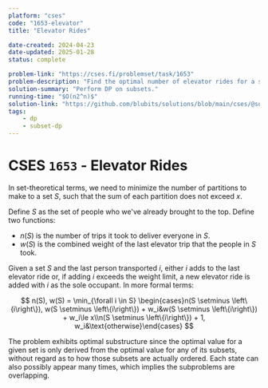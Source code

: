 ```yaml
---
platform: "cses"
code: "1653-elevator"
title: "Elevator Rides"

date-created: 2024-04-23
date-updated: 2025-01-28
status: complete

problem-link: "https://cses.fi/problemset/task/1653"
problem-description: "Find the optimal number of elevator rides for a set of people."
solution-summary: "Perform DP on subsets."
running-time: "$O(n2^n)$"
solution-link: "https://github.com/blubits/solutions/blob/main/cses/@solved/1653-elevator/elevator.cpp"
tags:
    - dp
    - subset-dp
---
```


# CSES `1653` - Elevator Rides

In set-theoretical terms, we need to minimize the number of partitions to make to a set $S$, such that the sum of each partition does not exceed $x$.

Define $S$ as the set of people who we've already brought to the top. Define two functions:

- $n(S)$ is the number of trips it took to deliver everyone in $S$.
- $w(S)$ is the combined weight of the last elevator trip that the people in $S$ took.

Given a set $S$ and the last person transported $i$, either $i$ adds to the last elevator ride or, if adding $i$ exceeds the weight limit, a new elevator ride is added with $i$ as the sole occupant. In more formal terms:

$$
n(S), w(S) = \min_{\forall i \in S} \begin{cases}n(S \setminus \left\{i\right\}), w(S \setminus \left\{i\right\}) + w_i&w(S \setminus \left\{i\right\}) + w_i\le x\\n(S \setminus \left\{i\right\}) + 1, w_i&\text{otherwise}\end{cases}
$$

The problem exhibits optimal substructure since the optimal value for a given set is only derived from the optimal value for any of its subsets, without regard as to how those subsets are actually ordered. Each state can also possibly appear many times, which implies the subproblems are overlapping.

